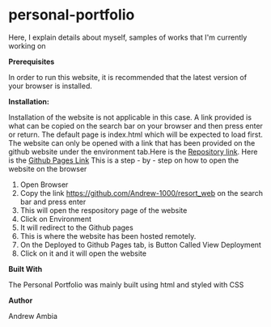 # personal-portfolio
Here, I explain details about myself, samples of works that I'm currently working on


<strong>Prerequisites</strong>

In order to run this website, it is recommended that the latest version of your browser is installed. 

<strong>Installation:</strong>

Installation of the website is not applicable in this case. A link provided is what can be copied on the search bar on your
browser and then press enter or return. The default page is index.html which will be expected to load first. 
The website can only be opened with a link that has been provided on the github website under the environment tab.Here is the
<a href = "https://github.com/Andrew-1000/personal-portfolio">Repository link</a>. Here is the <a href = "https://andrew-1000.github.io/personal-portfolio">Github Pages Link</a>
This is a step - by - step on how to open the website on the browser
1. Open Browser
2. Copy the link https://github.com/Andrew-1000/resort_web on the search bar and press enter
3. This will open the respository page of the website
4. Click on Environment
5. It will redirect to the Github pages
6. This is where the website has been hosted remotely.
7. On the Deployed to Github Pages tab, is Button Called View Deployment
8. Click on it and it will open the website

<strong>Built With </strong>

The Personal Portfolio was mainly built using html and styled with CSS

<strong>Author</strong>

Andrew Ambia



